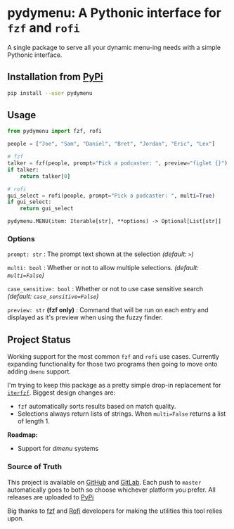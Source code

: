 # pydymenu: A Pythonic interface for `fzf` and `rofi`

A single package to serve all your dynamic menu-ing needs with a simple Pythonic 
interface.

## Installation from [PyPi](https://pypi.org/project/pydymenu/)

```bash
pip install --user pydymenu
```

## Usage 

```python
from pydymenu import fzf, rofi

people = ["Joe", "Sam", "Daniel", "Bret", "Jordan", "Eric", "Lex"]

# fzf
talker = fzf(people, prompt="Pick a podcaster: ", preview="figlet {}")
if talker:
    return talker[0]

# rofi
gui_select = rofi(people, prompt="Pick a podcaster: ", multi=True)
if gui_select:
    return gui_select
```

`pydymenu.MENU(item: Iterable[str], **options) -> Optional[List[str]]`

### Options

`prompt: str`
: The prompt text shown at the selection _(default: ` > `)_

`multi: bool`
: Whether or not to allow multiple selections. _(default: `multi=False`)_

`case_sensitive: bool`
: Whether or not to use case sensitive search _(default: `case_sensitive=False`)_

`preview: str` **(fzf only)**
: Command that will be run on each entry and displayed as it's preview when 
using the fuzzy finder.

## Project Status

Working support for the most common `fzf` and `rofi` use cases. Currently 
expanding functionality for those two programs then going to move onto adding 
`dmenu` support.

I'm trying to keep this package as a pretty simple drop-in replacement for 
[`iterfzf`](https://github.com/dahlia/iterfzf). Biggest design changes are:

- `fzf` automatically sorts results based on match quality.
- Selections always return lists of strings. When `multi=False` returns a list 
  of length 1.

**Roadmap:**

- Support for _dmenu_ systems

### Source of Truth

This project is available on [GitHub](https://github.com/gikeymarcia/pydymenu) and
[GitLab](https://gitlab.com/gikeymarcia/pydymenu). Each push to `master` 
automatically goes to both so choose whichever platform you prefer. All releases 
are uploaded to [PyPi](https://pypi.org/project/pydymenu/) 

Big thanks to [fzf](https://github.com/junegunn/fzf) and [Rofi](https://github.com/davatorium/rofi) developers for making the utilities this tool relies upon.
